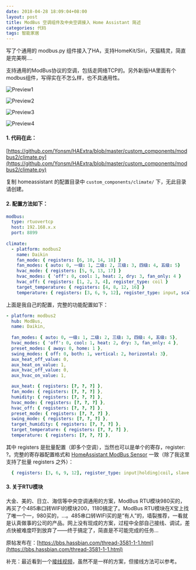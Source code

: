 ```yaml
---
date: 2018-04-28 18:09:04+08:00
layout: post
title: ModBus 空调组件及中央空调接入 Home Assistant 简述
categories: 代码
tags: 智能家居
---
```


写了个通用的 modbus.py 组件接入了HA，支持HomeKit/Siri，天猫精灵，简直是完美啊....

支持通用的ModBus协议的空调，包括走网络TCP的。另外新版HA里面有个modbus组件，写得实在不怎么样，也不具通用性。

![Preview1](https://bbs.hassbian.com/data/attachment/forum/201804/28/180627x00be4xlc0w02ml5.jpg)

![Preview2](https://bbs.hassbian.com/data/attachment/forum/201804/28/180621qztjqkqda4taktdq.jpg)

![Preview3](https://bbs.hassbian.com/data/attachment/forum/201804/28/180615t6sz2atgo9h2va44.jpg)

![Preview4](https://bbs.hassbian.com/data/attachment/forum/201804/28/180607essspwgwee8wge3y.jpg)

#### 1. 代码在此：

[https://github.com/Yonsm/HAExtra/blob/master/custom_components/modbus2/climate.py](https://github.com/Yonsm/HAExtra/blob/master/custom_components/modbus2/climate.py)

复制 homeassistant 的配置目录中 `custom_components/climate/` 下，无此目录请创建。

#### 2. 配置方法如下：

```yaml
modbus:
  type: rtuovertcp
  host: 192.168.x.x
  port: 8899
 
climate:
  - platform: modbus2
    name: Daikin
    fan_mode: { registers: [6, 10, 14, 18] }
    fan_modes: { auto: 0, 一级: 1, 二级: 2, 三级: 3, 四级: 4, 五级: 5}
    hvac_mode: { registers: [5, 9, 13, 17] }
    hvac_modes: { 'off': 0, cool: 1, heat: 2, dry: 3, fan_only: 4 }
    hvac_off: { registers: [1, 2, 3, 4], register_type: coil }
    target_temperature: { registers: [4, 8, 12, 16] }
    temperature: { registers: [3, 6, 9, 12], register_type: input, scale: 0.1 }
```

上面是我自己的配置，完整的功能配置如下：

```yaml
- platform: modbus2
  hub: ModBus,
  name: Daikin,
  
  fan_modes: { auto: 0, 一级: 1, 二级: 2, 三级: 3, 四级: 4, 五级: 5},
  hvac_modes: { 'off': 0, cool: 1, heat: 2, dry: 3, fan_only: 4 },
  preset_modes: { away: 0, home: 1 },
  swing_modes: { off: 0, both: 1, vertical: 2, horizontal: 3},
  aux_heat_off_value: 0,
  aux_heat_on_value: 1,
  aux_hvac_off_value: 0,
  aux_hvac_on_value: 1,

  aux_heat: { registers: [?, ?, ?] },
  fan_mode: { registers: [?, ?, ?] },
  humidity: { registers: [?, ?, ?] },
  hvac_mode: { registers: [?, ?, ?] },
  hvac_off: { registers: [?, ?, ?] },
  preset_mode: { registers: [?, ?, ?] },
  swing_mode: { registers: [?, ?, ?] },
  target_humidity: { registers: [?, ?, ?] },
  target_temperature: { registers: [?, ?, ?] },
  temperature: { registers: [?, ?, ?] },
```

其中 registers 是批量配置（即多个空调），当然也可以是单个的寄存，register: ?。完整的寄存器配置格式和 [HomeAssistant ModBus Sensor](https://www.home-assistant.io/components/sensor.modbus/) 一致（除了我这里支持了批量 registers 之外）：
```yaml
  { registers: [3, 6, 9, 12], register_type: input|holding|coil, slave:1, scale: 0.1, data_type: float|int|uint|custom, count: 1, structure: '>i'}
```

#### 3. 关于RTU模块

大金、美的、日立、海信等中央空调通用的方案，ModBus RTU模块980买的，再买了个485串口转WIFI的模块200，1180搞定了。ModBus RTU模块在X宝上找了唯一个一，980买的，...。485串口转WIFI买的是“有人”的，墙裂推荐，一看就是认真做事的公司的产品。网上没有现成的方案，过程中全部自己接线、调试，差点快被难度吓到放弃了——终于搞定了，简直是不可能完成的任务...

原帖发布在：[https://bbs.hassbian.com/thread-3581-1-1.html](https://bbs.hassbian.com/thread-3581-1-1.html)

补充：最近看到一个[接线视频](http://v.youku.com/v_show/id_XMzQyNjI1NjQ4MA==.html)，虽然不是一样的方案，但接线方法可以参考。

